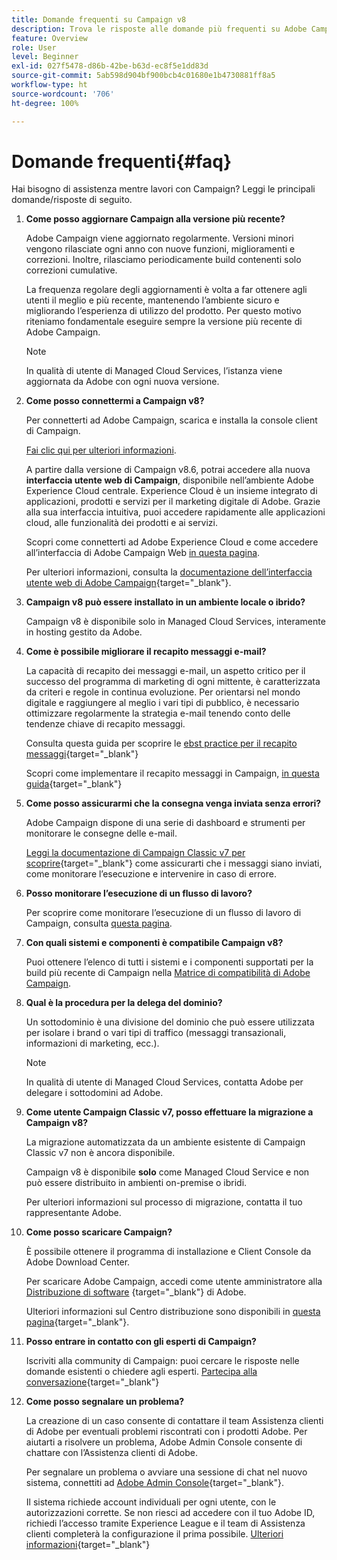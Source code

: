 ```yaml
---
title: Domande frequenti su Campaign v8
description: Trova le risposte alle domande più frequenti su Adobe Campaign.
feature: Overview
role: User
level: Beginner
exl-id: 027f5478-d86b-42be-b63d-ec8f5e1dd83d
source-git-commit: 5ab598d904bf900bcb4c01680e1b4730881ff8a5
workflow-type: ht
source-wordcount: '706'
ht-degree: 100%

---
```


# Domande frequenti{#faq}

Hai bisogno di assistenza mentre lavori con Campaign? Leggi le principali domande/risposte di seguito.

1. **Come posso aggiornare Campaign alla versione più recente?**

    Adobe Campaign viene aggiornato regolarmente. Versioni minori vengono rilasciate ogni anno con nuove funzioni, miglioramenti e correzioni. Inoltre, rilasciamo periodicamente build contenenti solo correzioni cumulative.

   La frequenza regolare degli aggiornamenti è volta a far ottenere agli utenti il meglio e più recente, mantenendo l’ambiente sicuro e migliorando l’esperienza di utilizzo del prodotto. Per questo motivo riteniamo fondamentale eseguire sempre la versione più recente di Adobe Campaign.

   >[!NOTE]
   >
   >In qualità di utente di Managed Cloud Services, l’istanza viene aggiornata da Adobe con ogni nuova versione.

1. **Come posso connettermi a Campaign v8?**

   Per connetterti ad Adobe Campaign, scarica e installa la console client di Campaign.

   [Fai clic qui per ulteriori informazioni](connect.md).

   A partire dalla versione di Campaign v8.6, potrai accedere alla nuova **interfaccia utente web di Campaign**, disponibile nell’ambiente Adobe Experience Cloud centrale. Experience Cloud è un insieme integrato di applicazioni, prodotti e servizi per il marketing digitale di Adobe. Grazie alla sua interfaccia intuitiva, puoi accedere rapidamente alle applicazioni cloud, alle funzionalità dei prodotti e ai servizi.

   Scopri come connetterti ad Adobe Experience Cloud e come accedere all’interfaccia di Adobe Campaign Web [in questa pagina](campaign-ui.md#ac-web-ui).

   Per ulteriori informazioni, consulta la [documentazione dell’interfaccia utente web di Adobe Campaign](https://experienceleague.adobe.com/it/docs/campaign-web/v8/campaign-web-home){target="_blank"}.
1. **Campaign v8 può essere installato in un ambiente locale o ibrido?**

   Campaign v8 è disponibile solo in Managed Cloud Services, interamente in hosting gestito da Adobe.

1. **Come è possibile migliorare il recapito messaggi e-mail?**

   La capacità di recapito dei messaggi e-mail, un aspetto critico per il successo del programma di marketing di ogni mittente, è caratterizzata da criteri e regole in continua evoluzione. Per orientarsi nel mondo digitale e raggiungere al meglio i vari tipi di pubblico, è necessario ottimizzare regolarmente la strategia e-mail tenendo conto delle tendenze chiave di recapito messaggi.

   Consulta questa guida per scoprire le [ebst practice per il recapito messaggi](https://experienceleague.adobe.com/docs/deliverability-learn/deliverability-best-practice-guide/introduction.html?lang=it){target="_blank"}

   Scopri come implementare il recapito messaggi in Campaign, [in questa guida](https://experienceleague.adobe.com/docs/deliverability-learn/deliverability-best-practice-guide/additional-resources/general-resources.html?lang=it){target="_blank"}

1. **Come posso assicurarmi che la consegna venga inviata senza errori?**

   Adobe Campaign dispone di una serie di dashboard e strumenti per monitorare le consegne delle e-mail.

   [Leggi la documentazione di Campaign Classic v7 per scoprire](https://experienceleague.adobe.com/docs/campaign-classic/using/sending-messages/monitoring-deliveries/about-delivery-monitoring.html?lang=it){target="_blank"} come assicurarti che i messaggi siano inviati, come monitorare l’esecuzione e intervenire in caso di errore.

1. **Posso monitorare l’esecuzione di un flusso di lavoro?**

   Per scoprire come monitorare l’esecuzione di un flusso di lavoro di Campaign, consulta [questa pagina](https://experienceleague.adobe.com/docs/campaign/automation/workflows/executing-a-workflow/start-a-workflow.html?lang=it).

1. **Con quali sistemi e componenti è compatibile Campaign v8?**

   Puoi ottenere l’elenco di tutti i sistemi e i componenti supportati per la build più recente di Campaign nella [Matrice di compatibilità di Adobe Campaign](compatibility-matrix.md).

1. **Qual è la procedura per la delega del dominio?**

   Un sottodominio è una divisione del dominio che può essere utilizzata per isolare i brand o vari tipi di traffico (messaggi transazionali, informazioni di marketing, ecc.).

   >[!NOTE]
   >
   >In qualità di utente di Managed Cloud Services, contatta Adobe per delegare i sottodomini ad Adobe.

1. **Come utente Campaign Classic v7, posso effettuare la migrazione a Campaign v8?**

   La migrazione automatizzata da un ambiente esistente di Campaign Classic v7 non è ancora disponibile.

   Campaign v8 è disponibile **solo** come Managed Cloud Service e non può essere distribuito in ambienti on-premise o ibridi.

   Per ulteriori informazioni sul processo di migrazione, contatta il tuo rappresentante Adobe.

1. **Come posso scaricare Campaign?**

   È possibile ottenere il programma di installazione e Client Console da Adobe Download Center.

   Per scaricare Adobe Campaign, accedi come utente amministratore alla [Distribuzione di software](https://experience.adobe.com/#/downloads/content/software-distribution/it/campaign.html) {target="_blank"} di Adobe.

   Ulteriori informazioni sul Centro distribuzione sono disponibili in [questa pagina](https://experienceleague.adobe.com/docs/experience-cloud/software-distribution/home.html?lang=it){target="_blank"}.

1. **Posso entrare in contatto con gli esperti di Campaign?**

   Iscriviti alla community di Campaign: puoi cercare le risposte nelle domande esistenti o chiedere agli esperti. [Partecipa alla conversazione](https://experienceleaguecommunities.adobe.com/t5/adobe-campaign-classic/ct-p/adobe-campaign-classic-community){target="_blank"}


1. **Come posso segnalare un problema?**

   La creazione di un caso consente di contattare il team Assistenza clienti di Adobe per eventuali problemi riscontrati con i prodotti Adobe. Per aiutarti a risolvere un problema, Adobe Admin Console consente di chattare con l’Assistenza clienti di Adobe.

   Per segnalare un problema o avviare una sessione di chat nel nuovo sistema, connettiti ad [Adobe Admin Console](https://adminConsole.adobe.com/overview){target="_blank"}.

   Il sistema richiede account individuali per ogni utente, con le autorizzazioni corrette. Se non riesci ad accedere con il tuo Adobe ID, richiedi l’accesso tramite Experience League e il team di Assistenza clienti completerà la configurazione il prima possibile. [Ulteriori informazioni](https://helpx.adobe.com/it/enterprise/admin-guide.html/enterprise/using/support-for-experience-cloud.ug.html){target="_blank"}
